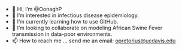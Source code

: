 - 👋 Hi, I’m @OonaghP
- 👀 I’m interested in infectious disease epidemiology.
- 🌱 I’m currently learning how to use GitHub.
- 💞️ I’m looking to collaborate on modeling African Swine Fever transmission in data-poor environments.
- 📫 How to reach me ... send me an email: opretorius@ucdavis.edu

<!---
OonaghP/OonaghP is a ✨ special ✨ repository because its `README.md` (this file) appears on your GitHub profile.
You can click the Preview link to take a look at your changes.
--->
